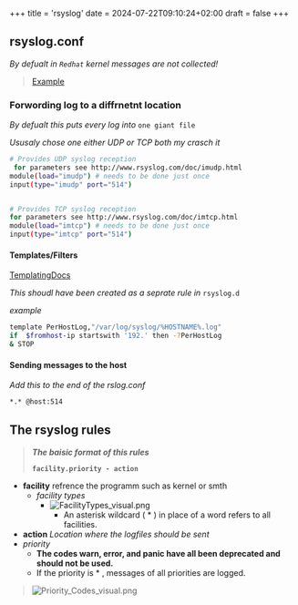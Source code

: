 +++
title = 'rsyslog'
date = 2024-07-22T09:10:24+02:00
draft = false
+++

## rsyslog.conf
*By defualt in `Redhat` kernel messages are not collected!*

>[Example](/Notes/Pasted_image_20230407153603.png)
>

### Forwording  log to a diffrnetnt location 
*By defualt this puts every log into* `one giant file`

*Ususaly chose one either UDP or TCP both my crasch it*
```bash
# Provides UDP syslog reception
 for parameters see http://www.rsyslog.com/doc/imudp.html
module(load="imudp") # needs to be done just once
input(type="imudp" port="514")


# Provides TCP syslog reception
for parameters see http://www.rsyslog.com/doc/imtcp.html
module(load="imtcp") # needs to be done just once
input(type="imtcp" port="514")
```
#### Templates/Filters
[TemplatingDocs](https://www.rsyslog.com/doc/configuration/templates.html)

*This shoudl have been created as a seprate rule in* `rsyslog.d`

*example*
```bash
template PerHostLog,"/var/log/syslog/%HOSTNAME%.log"
if  $fromhost-ip startswith '192.' then -?PerHostLog
& STOP
```

#### Sending messages to the host 
*Add this to the end of the rslog.conf*
```bash 
*.* @host:514
```
## The rsyslog rules 
>***The baisic format of this rules***
>
>**`facility.priority - action`**


- **facility** refrence the programm such as kernel or smth 
	- *facility types*
		- ![FacilityTypes_visual.png](/Notes/FacilityTypes_visual.png)
			- An asterisk wildcard ( * ) in place of a word refers to all facilities.
- **action** *Location where the logfiles should be sent*
- *priority*
    - **The codes warn, error, and panic have all been deprecated and should not be used.**
	- If the priority is * , messages of all priorities are logged.

>![Priority_Codes_visual.png](/Notes/Priority_Codes_visual.png)



